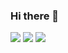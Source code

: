 ### Hi there 👋

![](https://github-profile-summary-cards.vercel.app/api/cards/profile-details?username=MadRex2000&theme=monokai)
![](https://github-profile-summary-cards.vercel.app/api/cards/stats?username=MadRex2000&theme=monokai)
![](https://github-profile-summary-cards.vercel.app/api/cards/repos-per-language?username=MadRex2000&theme=monokai)
<!--
**MadRex2000/MadRex2000** is a ✨ _special_ ✨ repository because its `README.md` (this file) appears on your GitHub profile.

Here are some ideas to get you started:

- 🔭 I’m currently working on ...
- 🌱 I’m currently learning ...
- 👯 I’m looking to collaborate on ...
- 🤔 I’m looking for help with ...
- 💬 Ask me about ...
- 📫 How to reach me: ...
- 😄 Pronouns: ...
- ⚡ Fun fact: ...
-->
